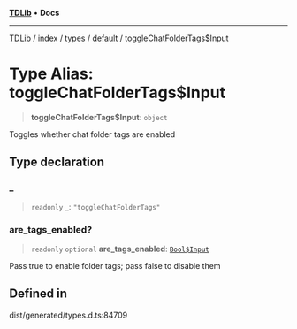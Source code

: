 [**TDLib**](../../../../../../README.md) • **Docs**

***

[TDLib](../../../../../../modules.md) / [index](../../../../../README.md) / [types](../../../README.md) / [default](../README.md) / toggleChatFolderTags$Input

# Type Alias: toggleChatFolderTags$Input

> **toggleChatFolderTags$Input**: `object`

Toggles whether chat folder tags are enabled

## Type declaration

### \_

> `readonly` **\_**: `"toggleChatFolderTags"`

### are\_tags\_enabled?

> `readonly` `optional` **are\_tags\_enabled**: [`Bool$Input`](Bool$Input.md)

Pass true to enable folder tags; pass false to disable them

## Defined in

dist/generated/types.d.ts:84709
